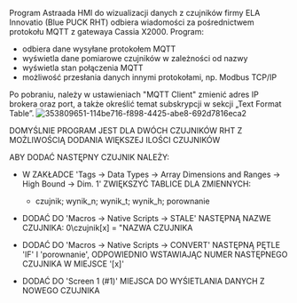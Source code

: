 Program Astraada HMI do wizualizacji danych z czujników firmy ELA Innovatio (Blue PUCK RHT) odbiera wiadomości za pośrednictwem protokołu MQTT z gatewaya Cassia X2000. Program:

  - odbiera dane wysyłane protokołem MQTT
  - wyświetla dane pomiarowe czujników w zależności od nazwy
  - wyświetla stan połączenia MQTT
  - możliwość przesłania danych innymi protokołami, np. Modbus TCP/IP

Po pobraniu, należy w ustawieniach "MQTT Client" zmienić adres IP brokera oraz port, a także określić temat subskrypcji w sekcji „Text Format Table”.
![353809651-114be716-f898-4425-abe8-692d7816eca2](https://github.com/user-attachments/assets/b07fc669-38a3-4204-abfc-5dc5136c7702)

DOMYŚLNIE PROGRAM JEST DLA DWÓCH CZUJNIKÓW RHT Z MOŻLIWOŚCIĄ DODANIA WIĘKSZEJ ILOŚCI CZUJNIKÓW

ABY DODAĆ NASTĘPNY CZUJNIK NALEŻY:

- W ZAKŁADCE 'Tags -> Data Types -> Array Dimensions and Ranges -> High Bound -> Dim. 1' ZWIĘKSZYĆ TABLICE DLA ZMIENNYCH:

  	- czujnik; wynik_n; wynik_t; wynik_h; porownanie

- DODAĆ DO 'Macros -> Native Scripts -> STALE' NASTĘPNĄ NAZWE CZUJNIKA: 0\czujnik[x] = "NAZWA CZUJNIKA

- DODAĆ DO 'Macros -> Native Scripts -> CONVERT' NASTĘPNĄ PĘTLE 'IF' I 'porownanie', ODPOWIEDNIO WSTAWIAJĄC NUMER NASTĘPNEGO CZUJNIKA W MIEJSCE '[x]'

- DODAĆ DO 'Screen 1 (#1)' MIEJSCA DO WYŚIETLANIA DANYCH Z NOWEGO CZUJNIKA
